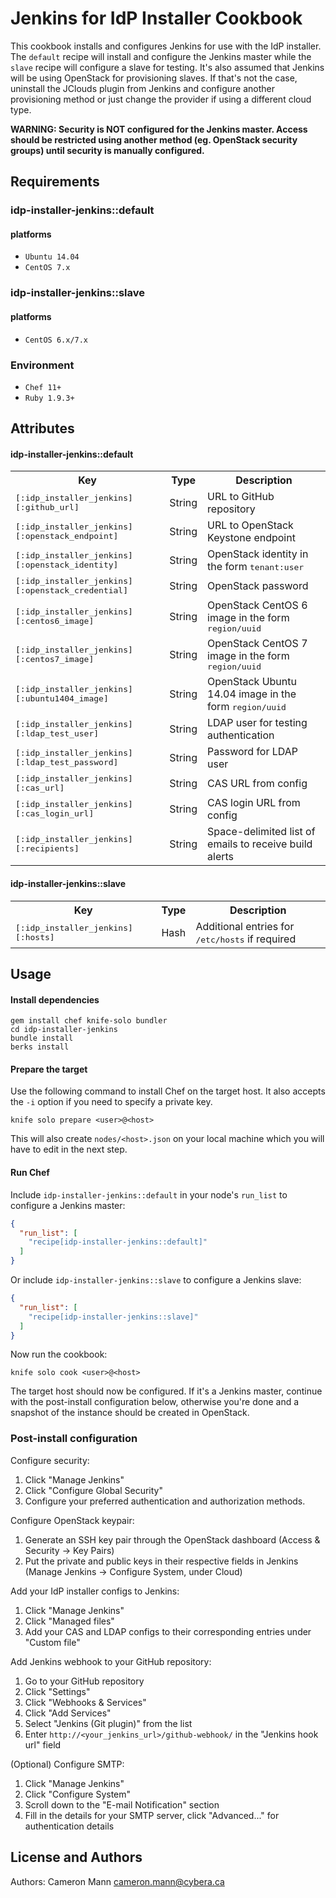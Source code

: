 Jenkins for IdP Installer Cookbook
==================================
This cookbook installs and configures Jenkins for use with the IdP installer. The `default` recipe will install and configure the Jenkins master while the `slave` recipe will configure a slave for testing. It's also assumed that Jenkins will be using OpenStack for provisioning slaves. If that's not the case, uninstall the JClouds plugin from Jenkins and configure another provisioning method or just change the provider if using a different cloud type.

__WARNING: Security is NOT configured for the Jenkins master. Access should be restricted using another method (eg. OpenStack security groups) until security is manually configured.__

Requirements
------------
### idp-installer-jenkins::default
#### platforms
- `Ubuntu 14.04`
- `CentOS 7.x`

### idp-installer-jenkins::slave
#### platforms
- `CentOS 6.x/7.x`

### Environment
- `Chef 11+`
- `Ruby 1.9.3+`

Attributes
----------
#### idp-installer-jenkins::default
<table>
  <tr>
    <th>Key</th>
    <th>Type</th>
    <th>Description</th>
  </tr>
  <tr>
    <td><tt>[:idp_installer_jenkins][:github_url]</tt></td>
    <td>String</td>
    <td>URL to GitHub repository</td>
  </tr>
  <tr>
    <td><tt>[:idp_installer_jenkins][:openstack_endpoint]</tt></td>
    <td>String</td>
    <td>URL to OpenStack Keystone endpoint</td>
  </tr>
  <tr>
    <td><tt>[:idp_installer_jenkins][:openstack_identity]</tt></td>
    <td>String</td>
    <td>OpenStack identity in the form <tt>tenant:user</tt></td>
  </tr>
  <tr>
    <td><tt>[:idp_installer_jenkins][:openstack_credential]</tt></td>
    <td>String</td>
    <td>OpenStack password</td>
  </tr>
  <tr>
    <td><tt>[:idp_installer_jenkins][:centos6_image]</tt></td>
    <td>String</td>
    <td>OpenStack CentOS 6 image in the form <tt>region/uuid</tt></td>
  </tr>
  <tr>
    <td><tt>[:idp_installer_jenkins][:centos7_image]</tt></td>
    <td>String</td>
    <td>OpenStack CentOS 7 image in the form <tt>region/uuid</tt></td>
  </tr>
  <tr>
    <td><tt>[:idp_installer_jenkins][:ubuntu1404_image]</tt></td>
    <td>String</td>
    <td>OpenStack Ubuntu 14.04 image in the form <tt>region/uuid</tt></td>
  </tr>
  <tr>
    <td><tt>[:idp_installer_jenkins][:ldap_test_user]</tt></td>
    <td>String</td>
    <td>LDAP user for testing authentication</td>
  </tr>
  <tr>
    <td><tt>[:idp_installer_jenkins][:ldap_test_password]</tt></td>
    <td>String</td>
    <td>Password for LDAP user</td>
  </tr>
  <tr>
    <td><tt>[:idp_installer_jenkins][:cas_url]</tt></td>
    <td>String</td>
    <td>CAS URL from config</td>
  </tr>
  <tr>
    <td><tt>[:idp_installer_jenkins][:cas_login_url]</tt></td>
    <td>String</td>
    <td>CAS login URL from config</td>
  </tr>
  <tr>
    <td><tt>[:idp_installer_jenkins][:recipients]</tt></td>
    <td>String</td>
    <td>Space-delimited list of emails to receive build alerts</td>
  </tr>
</table>

#### idp-installer-jenkins::slave
<table>
  <tr>
    <th>Key</th>
    <th>Type</th>
    <th>Description</th>
  </tr>
  <tr>
    <td><tt>[:idp_installer_jenkins][:hosts]</tt></td>
    <td>Hash</td>
    <td>Additional entries for <tt>/etc/hosts</tt> if required</td>
  </tr>
</table>

Usage
-----
#### Install dependencies
    gem install chef knife-solo bundler
    cd idp-installer-jenkins
    bundle install
    berks install

#### Prepare the target
Use the following command to install Chef on the target host. It also accepts the `-i` option if you need to specify a private key.

    knife solo prepare <user>@<host>

This will also create `nodes/<host>.json` on your local machine which you will have to edit in the next step.

#### Run Chef
Include `idp-installer-jenkins::default` in your node's `run_list` to configure a Jenkins master:

```json
{
  "run_list": [
    "recipe[idp-installer-jenkins::default]"
  ]
}
```

Or include `idp-installer-jenkins::slave` to configure a Jenkins slave:

```json
{
  "run_list": [
    "recipe[idp-installer-jenkins::slave]"
  ]
}
```

Now run the cookbook:

    knife solo cook <user>@<host>

The target host should now be configured. If it's a Jenkins master, continue with the post-install configuration below, otherwise you're done and a snapshot of the instance should be created in OpenStack.

### Post-install configuration
Configure security:

1. Click "Manage Jenkins"
2. Click "Configure Global Security"
3. Configure your preferred authentication and authorization methods.

Configure OpenStack keypair:

1. Generate an SSH key pair through the OpenStack dashboard (Access & Security -> Key Pairs)
2. Put the private and public keys in their respective fields in Jenkins (Manage Jenkins -> Configure System, under Cloud)

Add your IdP installer configs to Jenkins:

1. Click "Manage Jenkins"
2. Click "Managed files"
3. Add your CAS and LDAP configs to their corresponding entries under "Custom file"

Add Jenkins webhook to your GitHub repository:

1. Go to your GitHub repository
2. Click "Settings"
3. Click "Webhooks & Services"
4. Click "Add Services"
  1. Select "Jenkins (Git plugin)" from the list
5. Enter `http://<your_jenkins_url>/github-webhook/` in the "Jenkins hook url" field

(Optional) Configure SMTP:

1. Click "Manage Jenkins"
2. Click "Configure System"
3. Scroll down to the "E-mail Notification" section
  1. Fill in the details for your SMTP server, click "Advanced..." for authentication details

License and Authors
-------------------
Authors: Cameron Mann <cameron.mann@cybera.ca>
